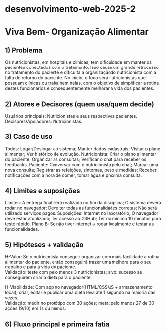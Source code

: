 # desenvolvimento-web-2025-2

# Viva Bem- Organização Alimentar

## 1) Problema
Os nutricionistas, em hospitais e clínicas, tem dificuldade em manter os pacientes conectados com o tratamento. Isso causa um grande retrocesso no tratamento do paciente e dificulta a organizaçãodo nutricionista com a falta de retorno do paciente.
No início, o foco será nutricionistas que possuam clínicas ou trabalhem nelas, com o objetivo de simplificar a rotina destes funcionários e consequentemente melhorar a vida dos pacientes.

## 2) Atores e Decisores (quem usa/quem decide)
Usuários principais: Nutricionistas e seus respectivos pacientes.
Decisores/Apoiadores: Nutricionistas.

## 3) Caso de uso
Todos: Logar/Deslogar do sistema; Manter dados cadastrais; Visitar o plano alimentar; Ver histórico de evolução.
Nutricionista: Criar o plano alimentar do paciente; Organizar as consultas; Verificar o chat para receber os feedbacks.
Paciente: Conversar com o nutricionista pelo chat; Marcar uma nova consulta; Registrar as refeições, sintomas, peso e medidas; Receber notificações com a hora de comer, tomar água e próxima consulta.

## 4) Limites e suposições
Limites: A entrega final será realizada no fim da disciplina; O sistema deverá rodar no navegador; Deve ter todas as funcionalidades corretas; Não será utilizado serviços pagos.
Suposições: Internet no laboratório; O navegador deve estar atualizado; Ter acesso ao GitHub; Ter no mínimo 10 minutos para teste rápido.
Plano B: Se não tiver internet-> rodar localmente e testar as funcionalidades.

## 5) Hipóteses + validação
H-Valor: Se o nutricionista conseguir organizar com mais facilidade a rotina alimentar do paciente, então conseguirá trazer uma melhora para o seu trabalho e para a vida do paciente.  
Validação: teste com pelo menos 3 nutricionistas; alvo: sucesso se conseguirem criar a dieta para o paciente.

H-Viabilidade: Com app no navegador(HTML/CSS/JS + armazenamento local), criar, editar e publicar uma dieta leva até 1 segundo na maioria das vezes.  
Validação: medir no protótipo com 30 ações; meta: pelo menos 27 de 30 ações (9/10) em 1s ou menos.

## 6) Fluxo principal e primeira fatia
